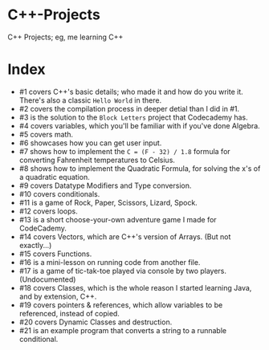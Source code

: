 # C++-Projects
 C++ Projects; eg, me learning C++

# Index
- #1 covers C++'s basic details; who made it and how do you write it. There's also a classic `Hello World` in there.
- #2 covers the compilation process in deeper detial than I did in #1.
- #3 is the solution to the `Block Letters` project that Codecademy has.
- #4 covers variables, which you'll be familiar with if you've done Algebra.
- #5 covers math.
- #6 showcases how you can get user input.
- #7 shows how to implement the `C = (F - 32) / 1.8` formula for converting Fahrenheit temperatures to Celsius.
- #8 shows how to implement the Quadratic Formula, for solving the x's of a quadratic equation.
- #9 covers Datatype Modifiers and Type conversion.
- #10 covers conditionals.
- #11 is a game of Rock, Paper, Scissors, Lizard, Spock.
- #12 covers loops.
- #13 is a short choose-your-own adventure game I made for CodeCademy.
- #14 covers Vectors, which are C++'s version of Arrays. (But not exactly...)
- #15 covers Functions.
- #16 is a mini-lesson on running code from another file.
- #17 is a game of tic-tak-toe played via console by two players.  (Undocumented)
- #18 covers Classes, which is the whole reason I started learning Java, and by extension, C++.
- #19 covers pointers & references, which allow variables to be referenced, instead of copied.
- #20 covers Dynamic Classes and destruction.
- #21 is an example program that converts a string to a runnable conditional.